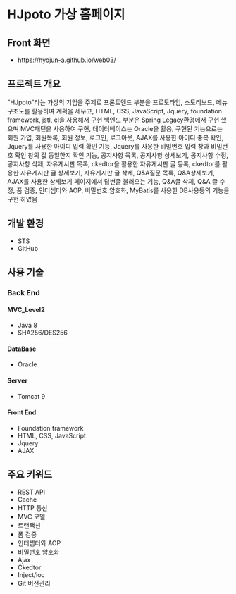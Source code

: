 # HJpoto 가상 홈페이지

## Front 화면
* https://hyojun-a.github.io/web03/

## 프로젝트 개요
 "HJpoto"라는 가상의 기업을 주제로 프론트엔드 부분을 프로토타입, 스토리보드, 메뉴구조도를 활용하여 계획을 세우고, HTML, CSS, JavaScript,
 Jquery, foundation framework, jstl, el을 사용해서 구현
 백엔드 부분은 Spring Legacy환경에서 구현 했으며 MVC패턴을 사용하여 구현, 데이터베이스는 Oracle을 활용, 구현된 기능으로는 회원 가입, 회원목록,
 회원 정보, 로그인, 로그아웃, AJAX를 사용한 아이디 중복 확인, Jquery를 사용한 아이디 입력 확인 기능, Jquery를 사용한 비밀번호 입력 창과 비밀번호 확인 창의 값 동일한지 확인 기능,
 공지사항 목록, 공지사항 상세보기, 공지사항 수정, 공지사항 삭제, 자유게시판 목록, ckedtor을 활용한 자유게시판 글 등록, ckedtor를 활용한 자유게시판 글 상세보기,
 자유게시판 글 삭제, Q&A질문 목록, Q&A상세보기, AJAX를 사용한 상세보기 페이지에서 답변글 불러오는 기능, Q&A글 삭제, Q&A 글 수정, 폼 검증,
 인터셉터와 AOP, 비밀번호 암호화, MyBatis를 사용한 DB사용등의 기능을 구현 하였음
 
 ## 개발 환경
 * STS
 * GitHub
 
 ## 사용 기술
 ### Back End
 #### MVC_Level2
 * Java 8
 * SHA256/DES256
 
 #### DataBase
 * Oracle
 
 #### Server
 * Tomcat 9
 
 #### Front End
 * Foundation framework
 * HTML, CSS, JavaScript
 * Jquery
 * AJAX

## 주요 키워드
* REST API
* Cache
* HTTP 통신
* MVC 모델
* 트랜잭션
* 폼 검증
* 인터셉터와 AOP
* 비밀번호 암호화
* Ajax
* Ckedtor
* Inject/ioc
* Git 버전관리
 
